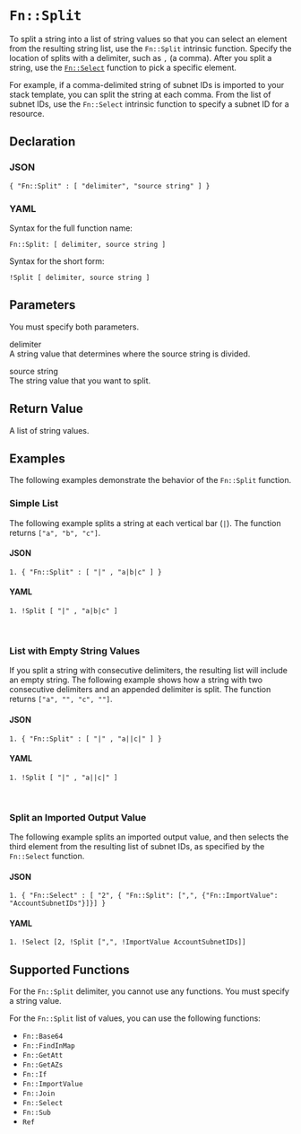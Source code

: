 # `Fn::Split`<a name="intrinsic-function-reference-split"></a>

To split a string into a list of string values so that you can select an element from the resulting string list, use the `Fn::Split` intrinsic function\. Specify the location of splits with a delimiter, such as `,` \(a comma\)\. After you split a string, use the [`Fn::Select`](intrinsic-function-reference-select.md) function to pick a specific element\.

For example, if a comma\-delimited string of subnet IDs is imported to your stack template, you can split the string at each comma\. From the list of subnet IDs, use the `Fn::Select` intrinsic function to specify a subnet ID for a resource\.

## Declaration<a name="w4661ab1c21c24c55b7"></a>

### JSON<a name="intrinsic-function-reference-split-syntax.json"></a>

```
{ "Fn::Split" : [ "delimiter", "source string" ] }
```

### YAML<a name="intrinsic-function-reference-split-syntax.yaml"></a>

Syntax for the full function name:

```
Fn::Split: [ delimiter, source string ]
```

Syntax for the short form:

```
!Split [ delimiter, source string ]
```

## Parameters<a name="w4661ab1c21c24c55b9"></a>

You must specify both parameters\.

delimiter  
A string value that determines where the source string is divided\.

source string  
The string value that you want to split\.

## Return Value<a name="w4661ab1c21c24c55c11"></a>

A list of string values\.

## Examples<a name="w4661ab1c21c24c55c13"></a>

The following examples demonstrate the behavior of the `Fn::Split` function\.

### Simple List<a name="w4661ab1c21c24c55c13b4"></a>

The following example splits a string at each vertical bar \(`|`\)\. The function returns `["a", "b", "c"]`\.

#### JSON<a name="intrinsic-function-reference-split-example.json"></a>

```
1. { "Fn::Split" : [ "|" , "a|b|c" ] }
```

#### YAML<a name="intrinsic-function-reference-split-example.yaml"></a>

```
1. !Split [ "|" , "a|b|c" ]
```

 

### List with Empty String Values<a name="w4661ab1c21c24c55c13b6"></a>

If you split a string with consecutive delimiters, the resulting list will include an empty string\. The following example shows how a string with two consecutive delimiters and an appended delimiter is split\. The function returns `["a", "", "c", ""]`\.

#### JSON<a name="w4661ab1c21c24c55c13b6b4"></a>

```
1. { "Fn::Split" : [ "|" , "a||c|" ] }
```

#### YAML<a name="w4661ab1c21c24c55c13b6b6"></a>

```
1. !Split [ "|" , "a||c|" ]
```

 

### Split an Imported Output Value<a name="w4661ab1c21c24c55c13b8"></a>

The following example splits an imported output value, and then selects the third element from the resulting list of subnet IDs, as specified by the `Fn::Select` function\.

#### JSON<a name="w4661ab1c21c24c55c13b8b4"></a>

```
1. { "Fn::Select" : [ "2", { "Fn::Split": [",", {"Fn::ImportValue": "AccountSubnetIDs"}]}] }
```

#### YAML<a name="w4661ab1c21c24c55c13b8b6"></a>

```
1. !Select [2, !Split [",", !ImportValue AccountSubnetIDs]]
```

## Supported Functions<a name="w4661ab1c21c24c55c15"></a>

For the `Fn::Split` delimiter, you cannot use any functions\. You must specify a string value\.

For the `Fn::Split` list of values, you can use the following functions:
+ `Fn::Base64`
+ `Fn::FindInMap`
+ `Fn::GetAtt`
+ `Fn::GetAZs`
+ `Fn::If`
+ `Fn::ImportValue`
+ `Fn::Join`
+ `Fn::Select`
+ `Fn::Sub`
+ `Ref`